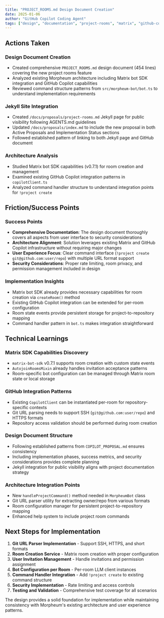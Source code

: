 ```yaml
---
title: "PROJECT_ROOMS.md Design Document Creation"
date: 2025-01-06
author: "GitHub Copilot Coding Agent"
tags: ["design", "documentation", "project-rooms", "matrix", "github-copilot"]
---
```


## Actions Taken

### Design Document Creation
- Created comprehensive `PROJECT_ROOMS.md` design document (454 lines) covering the new project rooms feature
- Analyzed existing Morpheum architecture including Matrix bot SDK integration and GitHub Copilot capabilities
- Reviewed command structure patterns from `src/morpheum-bot/bot.ts` to understand implementation requirements

### Jekyll Site Integration
- Created `/docs/proposals/project-rooms.md` Jekyll page for public visibility following AGENTS.md guidelines
- Updated `/docs/proposals/index.md` to include the new proposal in both Active Proposals and Implementation Status sections
- Followed established pattern of linking to both Jekyll page and GitHub document

### Architecture Analysis
- Studied Matrix bot SDK capabilities (v0.7.1) for room creation and management
- Examined existing GitHub Copilot integration patterns in `copilotClient.ts`
- Analyzed command handler structure to understand integration points for `!project create`

## Friction/Success Points

### Success Points
- **Comprehensive Documentation**: The design document thoroughly covers all aspects from user interface to security considerations
- **Architecture Alignment**: Solution leverages existing Matrix and GitHub Copilot infrastructure without requiring major changes
- **User Experience Focus**: Clear command interface (`!project create git@github.com:user/repo`) with multiple URL format support
- **Security Considerations**: Proper rate limiting, room privacy, and permission management included in design

### Implementation Insights
- Matrix bot SDK already provides necessary capabilities for room creation via `createRoom()` method
- Existing GitHub Copilot integration can be extended for per-room configuration
- Room state events provide persistent storage for project-to-repository mapping
- Command handler pattern in `bot.ts` makes integration straightforward

## Technical Learnings

### Matrix SDK Capabilities Discovery
- `matrix-bot-sdk` v0.7.1 supports room creation with custom state events
- `AutojoinRoomsMixin` already handles invitation acceptance patterns
- Room-specific bot configuration can be managed through Matrix room state or local storage

### GitHub Integration Patterns
- Existing `CopilotClient` can be instantiated per-room for repository-specific contexts
- Git URL parsing needs to support SSH (`git@github.com:user/repo`) and HTTPS formats
- Repository access validation should be performed during room creation

### Design Document Structure
- Following established patterns from `COPILOT_PROPOSAL.md` ensures consistency
- Including implementation phases, success metrics, and security considerations provides complete planning
- Jekyll integration for public visibility aligns with project documentation strategy

### Architecture Integration Points
- New `handleProjectCommand()` method needed in `MorpheumBot` class
- Git URL parser utility for extracting owner/repo from various formats
- Room configuration manager for persistent project-to-repository mapping
- Enhanced help system to include project room commands

## Next Steps for Implementation

1. **Git URL Parser Implementation** - Support SSH, HTTPS, and short formats
2. **Room Creation Service** - Matrix room creation with proper configuration
3. **User Invitation Management** - Handle invitations and permission assignment
4. **Bot Configuration per Room** - Per-room LLM client instances
5. **Command Handler Integration** - Add `!project create` to existing command structure
6. **Security Implementation** - Rate limiting and access controls
7. **Testing and Validation** - Comprehensive test coverage for all scenarios

The design provides a solid foundation for implementation while maintaining consistency with Morpheum's existing architecture and user experience patterns.